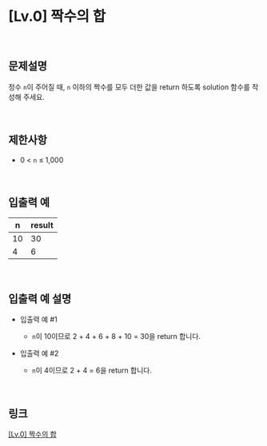 # [Lv.0] 짝수의 합

<br>

## 문제설명
정수 `n`이 주어질 때, `n` 이하의 짝수를 모두 더한 값을 return 하도록 solution 함수를 작성해 주세요.

<br>

## 제한사항
- 0 < `n` ≤ 1,000

<br>

## 입출력 예
| n | result |
|---|---|
| 10 | 30 |
| 4 | 6 |

<br>

## 입출력 예 설명
- 입출력 예 #1
    - `n`이 10이므로 2 + 4 + 6 + 8 + 10 = 30을 return 합니다.

- 입출력 예 #2
    - `n`이 4이므로 2 + 4 = 6을 return 합니다.

<br>

## 링크
[[Lv.0] 짝수의 합](https://school.programmers.co.kr/learn/courses/30/lessons/120831)
